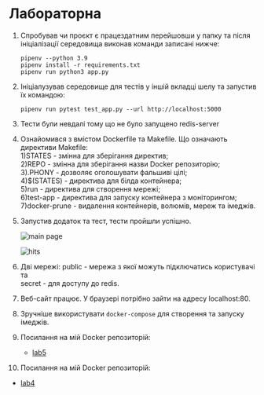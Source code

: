 # Лабораторна

1. Спробував чи проєкт є працездатним перейшовши у папку та після ініціалізації середовища виконав команди записані нижче:
    ```
    pipenv --python 3.9
    pipenv install -r requirements.txt
    pipenv run python3 app.py
    ```
2. Ініціалузував середовище для тестів у іншій вкладці шелу та запустив їх командою:
    ```
    pipenv run pytest test_app.py --url http://localhost:5000
    ```
3. Тести були невдалі тому що не було запущено redis-server

4. Ознайомився з вмістом Dockerfile та Makefile. Що означають директиви Makefile:  
    1)STATES - змінна для зберігання директив;  
    2)REPO - змінна для зберігання назви Docker репозиторію;  
    3).PHONY - дозволяє оголошувати фальшиві цілі;  
    4)$(STATES) - директива для білда контейнера;  
    5)run - директива для створення мережі;  
    6)test-app - директива для запуску контейнера з моніторингом;  
    7)docker-prune - видалення контейнерів, волюмів, мереж та імеджів.

5. Запустив додаток та тест, тести пройшли успішно.

    ![main page](screenshots/Screenshot_123.jpeg)

    ![hits](screenshots/Screenshot_1234.jpec)


6. Дві мережі: public - мережа з якої можуть підключатись користувачі та  
    secret - для доступу до redis.

7. Веб-сайт працює. У браузері потрібно зайти на адресу localhost:80.

8. Зручніше використувати `docker-compose` для створення та запуску імеджів.

9. Посилання на мій Docker репозиторій: 
   - [lab5](https://hub.docker.com/repository/docker/125111317/lab5)

10. Посилання на мій Docker репозиторій: 
   - [lab4](https://hub.docker.com/repository/docker/125111317/myservice)
